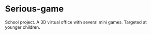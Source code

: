 Serious-game
============

School project. A 3D virtual office with several mini games. Targeted at younger children.